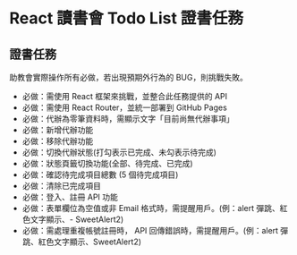 # React 讀書會 Todo List 證書任務

## 證書任務

助教會實際操作所有必做，若出現預期外行為的 BUG，則挑戰失敗。

- 必做：需使用 React 框架來挑戰，並整合此任務提供的 API
- 必做：需使用 React Router，並統一部署到 GitHub Pages
- 必做：代辦為零筆資料時，需顯示文字「目前尚無代辦事項」
- 必做：新增代辦功能
- 必做：移除代辦功能
- 必做：切換代辦狀態(打勾表示已完成、未勾表示待完成)
- 必做：狀態頁籤切換功能(全部、待完成、已完成)
- 必做：確認待完成項目總數 (5 個待完成項目)
- 必做：清除已完成項目
- 必做：登入、註冊 API 功能
- 必做：表單欄位為空值或非 Email 格式時，需提醒用戶。(例：alert 彈跳、紅色文字顯示、- SweetAlert2)
- 必做：需處理重複帳號註冊時， API 回傳錯誤時，需提醒用戶。(例：alert 彈跳、紅色文字顯示、SweetAlert2)
